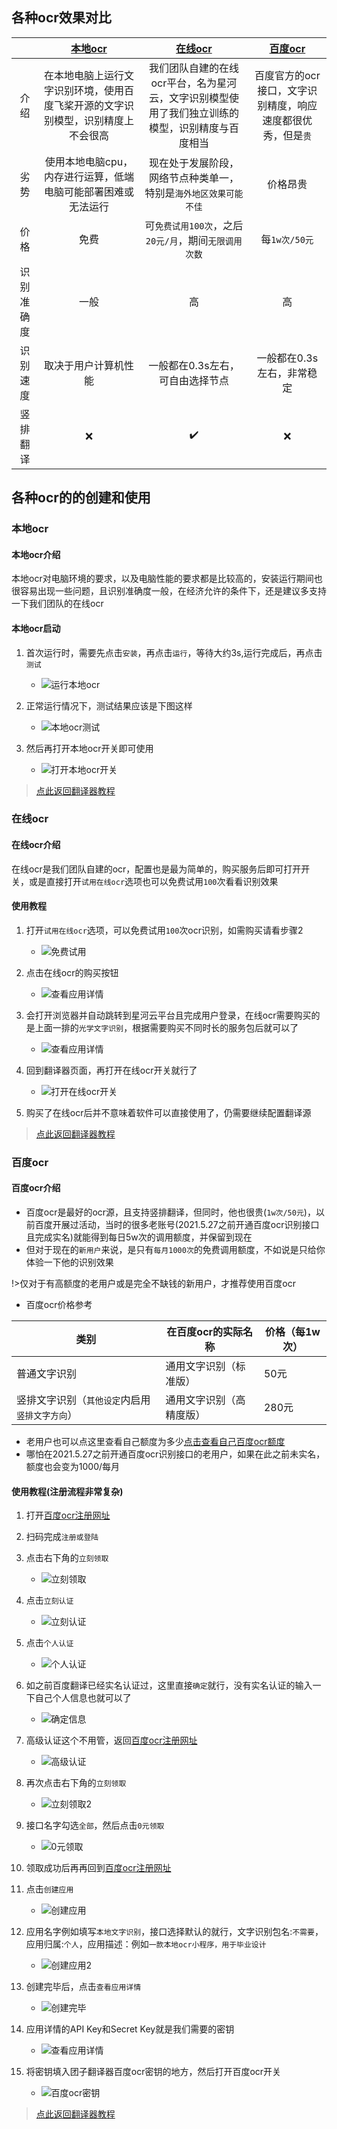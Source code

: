 
## 各种ocr效果对比
||[本地ocr](/5.0/basic/ocr#本地ocr介绍)|[在线ocr](/5.0/basic/ocr#在线ocr介绍)|[百度ocr](/5.0/basic/ocr#百度ocr介绍)|
|:--:|:--:|:--:|:--:|
|介绍|在本地电脑上运行文字识别环境，使用百度飞桨开源的文字识别模型，识别精度上不会很高|我们团队自建的在线ocr平台，名为星河云，文字识别模型使用了我们独立训练的模型，识别精度与百度相当|百度官方的ocr接口，文字识别精度，响应速度都很优秀，但是`贵`|
|劣势|使用本地电脑cpu，内存进行运算，低端电脑可能部署困难或无法运行|现在处于发展阶段，网络节点种类单一，特别是`海外地区效果可能不佳`|价格昂贵|
|价格|免费|可`免费试用100次`，之后`20元/月`，期间`无限调用次数`|每`1w次/50元`|
|识别准确度|一般|高|高|
|识别速度|取决于用户计算机性能|一般都在0.3s左右，可自由选择节点|一般都在0.3s左右，非常稳定|
|竖排翻译|❌️|✔️|❌️|


## 各种ocr的的创建和使用

<!-- tabs:start -->

### **本地ocr**
#### 本地ocr介绍
本地ocr对电脑环境的要求，以及电脑性能的要求都是比较高的，安装运行期间也很容易出现一些问题，且识别准确度一般，在经济允许的条件下，还是建议多支持一下我们团队的在线ocr

#### 本地ocr启动
<!-- 
- 4.3.1版本开始，本地ocr需要先点击`安装按钮`进行安装

  - ![安装按钮](../assets/img/137.webp ':size=50%')

- 第一次运行本地ocr时需要较长时间来部署一系列环境进行初始化，之后就不再需要这么长时间启动了

1. 打开翻译器设置页面，点击本地ocr旁边的运行按钮

   - ![点击运行按钮](../assets/img/138.webp ':size=50%')

2. 随后会打开一个黑色的命令窗口，首次安装会比较慢，可以多等一会儿，之后启动就很快了，电脑环境没问题的情况下，最终会显示这样的提示信息，如果中途出现了其他的报错信息导致停止或一直卡在某个地方。请看[本地ocr相关问题](/5.0/FAQ/faq#本地ocr相关问题)自行解决，找不到后再联系管理员

   - ![运行成功提示](../assets/img/108_3.webp ':size=80%')


![运行成功提示](../assets/img/108_1.webp ':size=50%')

3. 当出现`团子本地ocr启动完毕`这个提示信息时，就表示已经本地ocr已经启动完成，将这个窗口`最小化保持运行`即可

3. 当出现类似`团子本地OCR启动完毕`这个提示信息时，就表示已经本地ocr已经启动完成，将这个窗口`最小化保持运行`即可
- 部分版本的本地ocr提示信息是`Running on http://192.168.1.3:6666/ (Press CTRL+C to quit)`

4. 回到翻译器页面，这时我们就可以打开本地ocr开关了(本地ocr未启动完成时会禁止打开)

   - ![打开本地ocr开关](../assets/img/139.webp ':size=50%')
-->

1. 首次运行时，需要先点击`安装`，再点击`运行`，等待大约3s,运行完成后，再点击`测试`

    -  ![运行本地ocr](../assets/img/280.webp ':size=70%')

2. 正常运行情况下，测试结果应该是下图这样

    -  ![本地ocr测试](../assets/img/281.webp ':size=50%')

3. 然后再打开本地ocr开关即可使用

    -  ![打开本地ocr开关](../assets/img/282.webp ':size=50%')

>[点此返回翻译器教程](/5.0/basic/dangotranslator#配置ocr源)

### **在线ocr**
#### 在线ocr介绍
在线ocr是我们团队自建的ocr，配置也是最为简单的，购买服务后即可打开开关，或是直接打开`试用在线ocr`选项也可以免费试用`100`次看看识别效果

#### 使用教程
1. 打开`试用在线ocr`选项，可以免费试用`100`次ocr识别，如需购买请看步骤2

    -  ![免费试用](../assets/img/152.webp ':size=50%')

2. 点击在线ocr的购买按钮

    -  ![查看应用详情](../assets/img/153.webp ':size=50%')

3. 会打开浏览器并自动跳转到星河云平台且完成用户登录，在线ocr需要购买的是上面一排的`光学文字识别`，根据需要购买不同时长的服务包后就可以了

    -  ![查看应用详情](../assets/img/111_2.webp ':size=50%')

4. 回到翻译器页面，再打开在线ocr开关就行了

    -  ![打开在线ocr开关](../assets/img/154.webp ':size=50%')

5. 购买了在线ocr后并不意味着软件可以直接使用了，仍需要继续配置翻译源

>[点此返回翻译器教程](/5.0/basic/dangotranslator#配置ocr源)

### **百度ocr**
#### 百度ocr介绍
- 百度ocr是最好的ocr源，且支持竖排翻译，但同时，他也很贵(`1w次/50元`)，以前百度开展过活动，当时的很多老账号(2021.5.27之前开通百度ocr识别接口且完成实名)就能得到每日5w次的调用额度，并保留到现在
- 但对于现在的`新用户`来说，是只有`每月1000次`的免费调用额度，不如说是只给你体验一下他的识别效果

!>仅对于有高额度的老用户或是完全不缺钱的新用户，才推荐使用百度ocr

- 百度ocr价格参考

|类别|在百度ocr的实际名称|价格（每1w次）|
|--|--|--|
|普通文字识别|通用文字识别（标准版）|50元|
|竖排文字识别（`其他设定`内启用`竖排文字方向`）|通用文字识别（高精度版）|280元|

- 老用户也可以点这里查看自己额度为多少[点击查看自己百度ocr额度](https://console.bce.baidu.com/ai/?_=1628852476294&fromai=1#/ai/ocr/overview/index)
- 哪怕在2021.5.27之前开通百度ocr识别接口的老用户，如果在此之前未实名，额度也会变为1000/每月

#### 使用教程(注册流程非常复杂)
1. 打开[百度ocr注册网址](https://console.bce.baidu.com/ai/?_=1579777147726&fromai=1#/ai/ocr/overview/index)

2. 扫码完成`注册或登陆`
   
3. 点击右下角的`立刻领取`

    -  ![立刻领取](../assets/img/48.webp ':size=50%')

4. 点击`立刻认证`

    -  ![立刻认证](../assets/img/49.webp ':size=50%')

5. 点击`个人认证`

    -  ![个人认证](../assets/img/50.webp ':size=50%')

6. 如之前百度翻译已经实名认证过，这里直接`确定`就行，没有实名认证的输入一下自己个人信息也就可以了

    -  ![确定信息](../assets/img/51.webp ':size=50%')

7. 高级认证这个不用管，返回[百度ocr注册网址](https://console.bce.baidu.com/ai/?_=1579777147726&fromai=1#/ai/ocr/overview/index)

    -  ![高级认证](../assets/img/52.webp ':size=50%')

8. 再次点击右下角的`立刻领取`

    -  ![立刻领取2](../assets/img/48.webp ':size=50%')

9. 接口名字勾选`全部`，然后点击`0元领取`

    -  ![0元领取](../assets/img/54.webp ':size=50%')

10. 领取成功后再再回到[百度ocr注册网址](https://console.bce.baidu.com/ai/?_=1579777147726&fromai=1#/ai/ocr/overview/index)

11. 点击`创建应用`

    -  ![创建应用](../assets/img/53.webp ':size=50%')

12. 应用名字例如填写`本地文字识别`，接口选择默认的就行，文字识别包名:`不需要`，应用归属:`个人`，应用描述：例如`一款本地ocr小程序，用于毕业设计`

    -  ![创建应用2](../assets/img/55.webp ':size=50%')

13. 创建完毕后，点击`查看应用详情`

    -  ![创建完毕](../assets/img/56.webp ':size=50%')

14. 应用详情的API Key和Secret Key就是我们需要的密钥

    -  ![查看应用详情](../assets/img/57.webp ':size=50%')

15. 将密钥填入团子翻译器百度ocr密钥的地方，然后打开百度ocr开关

    -  ![百度ocr密钥](../assets/img/142.webp ':size=50%')

>[点此返回翻译器教程](/5.0/basic/dangotranslator#配置ocr源)
<!-- tabs:end -->